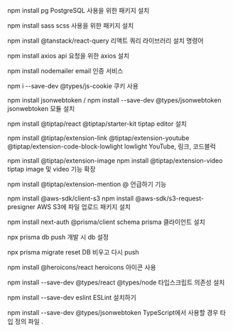 npm install pg
PostgreSQL 사용을 위한 패키지 설치

npm install sass
scss 사용을 위한 패키지 설치

npm install @tanstack/react-query
리액트 쿼리 라이브러리 설치 명령어

npm install axios
api 요청을 위한 axios 설치

npm install nodemailer
email 인증 서비스

npm i --save-dev @types/js-cookie
쿠키 사용

npm install jsonwebtoken / npm install --save-dev @types/jsonwebtoken
jsonwebtoken 모듈 설치

npm install @tiptap/react @tiptap/starter-kit
tiptap editor 설치

npm install @tiptap/extension-link @tiptap/extension-youtube @tiptap/extension-code-block-lowlight lowlight
YouTube, 링크, 코드블럭

npm install @tiptap/extension-image
npm install @tiptap/extension-video
tiptap image 및 video 기능 확장

npm install @tiptap/extension-mention
@ 언급하기 기능

npm install @aws-sdk/client-s3
npm install @aws-sdk/s3-request-presigner
AWS S3에 파일 업로드 패키지 설치

npm install next-auth @prisma/client
schema prisma 클라이언트 설치

npx prisma db push
개발 시 db 설정

npx prisma migrate reset
DB 비우고 다시 push

npm install @heroicons/react
heroicons 아이콘 사용

npm install --save-dev @types/react @types/node
타입스크립트 의존성 설치

npm install --save-dev eslint
ESLint 설치하기

npm install --save-dev @types/jsonwebtoken
TypeScript에서 사용할 경우 타입 정의 파일
.

